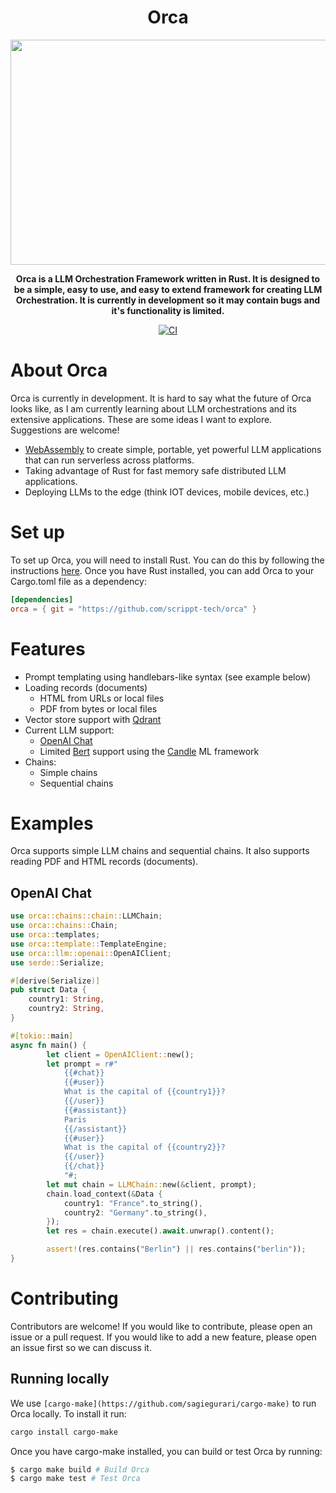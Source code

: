 <div align="center">
  <h1>Orca</h1>
  <img src="https://github.com/scrippt-tech/orca/assets/30184543/1dc482c2-48cd-4982-ab23-b2fed6c492d5" width="640" height="360"/>

  <p>
    <strong>Orca is a LLM Orchestration Framework written in Rust. It is designed to be a simple, easy to use, and easy to extend framework for creating LLM Orchestration. It is currently in development so it may contain bugs and it's functionality is limited.</strong>
  </p>
  <p>

<!-- prettier-ignore-start -->

[![CI](https://github.com/scrippt-tech/orca/actions/workflows/ci.yml/badge.svg)](https://github.com/scrippt-tech/orca/actions/workflows/ci.yml)

<!-- prettier-ignore-end -->

  </p>
</div>

# About Orca
Orca is currently in development. It is hard to say what the future of Orca looks like, as I am currently learning about LLM orchestrations and its extensive applications. These are some ideas I want to explore. Suggestions are welcome!
 * [WebAssembly]("https://webassembly.org") to create simple, portable, yet powerful LLM applications that can run serverless across platforms.
 * Taking advantage of Rust for fast memory safe distributed LLM applications.
 * Deploying LLMs to the edge (think IOT devices, mobile devices, etc.)

# Set up
To set up Orca, you will need to install Rust. You can do this by following the instructions [here](https://www.rust-lang.org/tools/install). Once you have Rust installed, you can add Orca to your Cargo.toml file as a dependency:
```toml
[dependencies]
orca = { git = "https://github.com/scrippt-tech/orca" }
```

# Features
* Prompt templating using handlebars-like syntax (see example below)
* Loading records (documents)
  * HTML from URLs or local files
  * PDF from bytes or local files
* Vector store support with [Qdrant]("https://qdrant.tech")
* Current LLM support:
  * [OpenAI Chat]("https://openai.com")
  * Limited [Bert]("https://huggingface.co/docs/transformers/model_doc/bert) support using the [Candle]("https://github.com/huggingface/candle") ML framework
* Chains:
  * Simple chains
  * Sequential chains

# Examples
Orca supports simple LLM chains and sequential chains. It also supports reading PDF and HTML records (documents).

## OpenAI Chat
```rust
use orca::chains::chain::LLMChain;
use orca::chains::Chain;
use orca::templates;
use orca::template::TemplateEngine;
use orca::llm::openai::OpenAIClient;
use serde::Serialize;

#[derive(Serialize)]
pub struct Data {
    country1: String,
    country2: String,
}

#[tokio::main]
async fn main() {
        let client = OpenAIClient::new();
        let prompt = r#"
            {{#chat}}
            {{#user}}
            What is the capital of {{country1}}?
            {{/user}}
            {{#assistant}}
            Paris
            {{/assistant}}
            {{#user}}
            What is the capital of {{country2}}?
            {{/user}}
            {{/chat}}
            "#;
        let mut chain = LLMChain::new(&client, prompt);
        chain.load_context(&Data {
            country1: "France".to_string(),
            country2: "Germany".to_string(),
        });
        let res = chain.execute().await.unwrap().content();

        assert!(res.contains("Berlin") || res.contains("berlin"));
}
```

# Contributing
Contributors are welcome! If you would like to contribute, please open an issue or a pull request. If you would like to add a new feature, please open an issue first so we can discuss it. 

## Running locally
We use `[cargo-make](https://github.com/sagiegurari/cargo-make)` to run Orca locally. To install it run:
```bash
cargo install cargo-make
```
Once you have cargo-make installed, you can build or test Orca by running:
```bash
$ cargo make build # Build Orca
$ cargo make test # Test Orca
```
